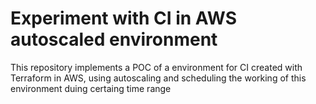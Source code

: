 # Experiment with CI in AWS autoscaled environment

This repository implements a POC of a environment for CI created with Terraform in AWS, using autoscaling and scheduling the working of this environment duing certaing time range

